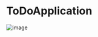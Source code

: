 # ToDoApplication

![image](https://github.com/stefanoturcarelli/ToDoApplication/assets/67341828/570107a4-f765-4cd2-95d3-66a050ba9aa1)
